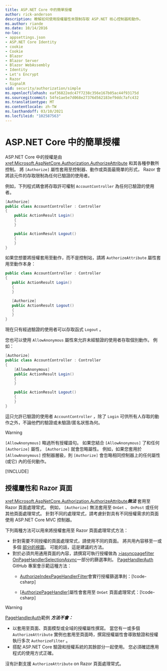 ```yaml
---
title: ASP.NET Core 中的簡單授權
author: rick-anderson
description: 瞭解如何使用授權屬性來限制存取 ASP.NET 核心控制器和動作。
ms.author: riande
ms.date: 10/14/2016
no-loc:
- appsettings.json
- ASP.NET Core Identity
- cookie
- Cookie
- Blazor
- Blazor Server
- Blazor WebAssembly
- Identity
- Let's Encrypt
- Razor
- SignalR
uid: security/authorization/simple
ms.openlocfilehash: eaf36822edc47f7238c356e167b05ac44f93175d
ms.sourcegitcommit: 54fe1ae5e7d068e27376d562183ef9ddc7afc432
ms.translationtype: MT
ms.contentlocale: zh-TW
ms.lasthandoff: 03/10/2021
ms.locfileid: "102587563"
---
```

# <a name="simple-authorization-in-aspnet-core"></a>ASP.NET Core 中的簡單授權

<a name="security-authorization-simple"></a>

ASP.NET Core 中的授權是由 <xref:Microsoft.AspNetCore.Authorization.AuthorizeAttribute> 和其各種參數所控制。 將 `[Authorize]` 屬性套用至控制器、動作或頁面最簡單的形式， Razor 會將該元件的存取限制為任何已驗證的使用者。

例如，下列程式碼會將存取許可權制 `AccountController` 為任何已驗證的使用者。

```csharp
[Authorize]
public class AccountController : Controller
{
    public ActionResult Login()
    {
    }

    public ActionResult Logout()
    {
    }
}
```

如果您想要將授權套用至動作，而不是控制站，請將 `AuthorizeAttribute` 屬性套用至動作本身：

```csharp
public class AccountController : Controller
{
   public ActionResult Login()
   {
   }

   [Authorize]
   public ActionResult Logout()
   {
   }
}
```

現在只有經過驗證的使用者可以存取函式 `Logout` 。

您也可以使用 `AllowAnonymous` 屬性來允許未經驗證的使用者存取個別動作。 例如：

```csharp
[Authorize]
public class AccountController : Controller
{
    [AllowAnonymous]
    public ActionResult Login()
    {
    }

    public ActionResult Logout()
    {
    }
}
```

這只允許已驗證的使用者 `AccountController` ，除了 `Login` 可供所有人存取的動作之外，不論他們的驗證或未驗證/匿名狀態為何。

> [!WARNING]
> `[AllowAnonymous]` 略過所有授權語句。 如果您結合 `[AllowAnonymous]` 了和任何 `[Authorize]` 屬性， `[Authorize]` 就會忽略屬性。 例如，如果您套用於 `[AllowAnonymous]` 控制器層級，則 `[Authorize]` 會忽略相同控制器上的任何屬性 (或它) 內的任何動作。

[!INCLUDE[](~/includes/requireAuth.md)]

<a name="aarp"></a>

## <a name="authorize-attribute-and-razor-pages"></a>授權屬性和 Razor 頁面

<xref:Microsoft.AspNetCore.Authorization.AuthorizeAttribute>***無法*** 套用至 Razor 頁面處理常式。 例如， `[Authorize]` 無法套用至 `OnGet` 、 `OnPost` 或任何其他頁面處理常式。 針對不同的處理常式，請考慮針對具有不同授權需求的頁面使用 ASP.NET Core MVC 控制器。

下列兩種方法可以用來將授權套用至 Razor 頁面處理常式方法：

* 針對需要不同授權的頁面處理常式，請使用不同的頁面。 將共用內容移至一或多個 [部分的視圖](xref:mvc/views/partial)。 可能的話，這是建議的方法。
* 對於必須共用通用頁面的內容，請撰寫可執行授權做為 [>iasyncpagefilter OnPageHandlerSelectionAsync](xref:Microsoft.AspNetCore.Mvc.Filters.IAsyncPageFilter.OnPageHandlerSelectionAsync%2A)一部分的篩選準則。 [PageHandlerAuth](https://github.com/dotnet/AspNetCore.Docs/tree/main/aspnetcore/security/authorization/simple/samples/3.1/PageHandlerAuth) GitHub 專案會示範這種方法：
  * [AuthorizeIndexPageHandlerFilter](https://github.com/dotnet/AspNetCore.Docs/blob/main/aspnetcore/security/authorization/simple/samples/3.1/PageHandlerAuth/AuthorizeIndexPageHandlerFilter.cs)會實行授權篩選準則：[!code-csharp[](~/security/authorization/simple/samples/3.1/PageHandlerAuth/Pages/Index.cshtml.cs?name=snippet)]

  * [[AuthorizePageHandler]](https://github.com/dotnet/AspNetCore.Docs/tree/main/aspnetcore/security/authorization/simple/samples/3.1/PageHandlerAuth/Pages/Index.cshtml.cs#L16)屬性會套用至 `OnGet` 頁面處理常式：[!code-csharp[](~/security/authorization/simple/samples/3.1/PageHandlerAuth/AuthorizeIndexPageHandlerFilter.cs?name=snippet)]

> [!WARNING]
> [PageHandlerAuth](https://github.com/pranavkm/PageHandlerAuth)範例 ***方法不會：***
> * 以套用至頁面、頁面模型或全域的授權屬性撰寫。 當您有一或多個 `AuthorizeAttribute` 實例也套用至頁面時，撰寫授權屬性會導致驗證和授權執行多次 `AuthorizeFilter` 。
> * 搭配 ASP.NET Core 驗證和授權系統的其餘部分一起使用。 您必須確認應用程式的使用方式正確。

沒有計劃支援 `AuthorizeAttribute` on Razor 頁面處理常式。 
